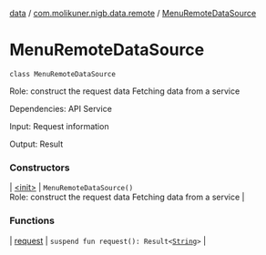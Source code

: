 [data](../../index.md) / [com.molikuner.nigb.data.remote](../index.md) / [MenuRemoteDataSource](./index.md)

# MenuRemoteDataSource

`class MenuRemoteDataSource`

Role:    construct the request data
    Fetching data from a service

Dependencies:
    API Service

Input:   Request information

Output:  Result

### Constructors

| [&lt;init&gt;](-init-.md) | `MenuRemoteDataSource()`<br>Role:    construct the request data     Fetching data from a service |

### Functions

| [request](request.md) | `suspend fun request(): Result<`[`String`](https://kotlinlang.org/api/latest/jvm/stdlib/kotlin/-string/index.html)`>` |

